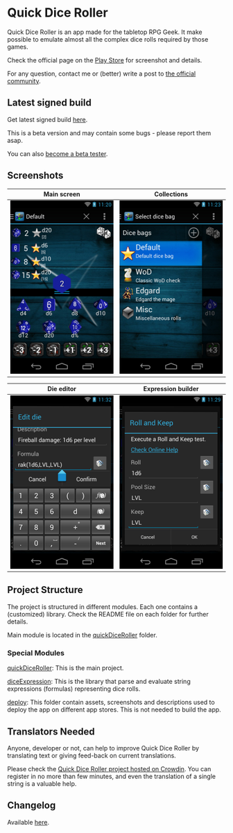 # Quick Dice Roller
Quick Dice Roller is an app made for the tabletop RPG Geek. It make possible to emulate almost all the complex dice rolls required by those games.

Check the official page on the [Play Store](https://play.google.com/store/apps/details?id=ohm.quickdice) for screenshot and details.

For any question, contact me or (better) write a post to [the official community](https://plus.google.com/communities/103741122374648637652).

## Latest signed build

Get latest signed build [here](https://github.com/Ohmnibus/quick-dice-roller/blob/master/deploy/quickDiceRoller-release.apk?raw=true).

This is a beta version and may contain some bugs - please report them asap.

You can also [become a beta tester](http://goo.gl/UuJBSO).

## Screenshots
|Main screen|Collections|
|----|----|
|<img src="/deploy/SS-01.jpg?raw=true" width="240" height="400" />|<img src="/deploy/SS-02.jpg?raw=true" width="240" height="400" />|

|Die editor|Expression builder|
|----|----|
|<img src="/deploy/SS-07.jpg?raw=true" width="240" height="400" />|<img src="/deploy/SS-05.jpg?raw=true" width="240" height="400" />|

## Project Structure

The project is structured in different modules. Each one contains a (customized) library. Check the README file on each folder for further details.

Main module is located in the [quickDiceRoller](/quickDiceRoller) folder.

### Special Modules

[quickDiceRoller](/quickDiceRoller): This is the main project.

[diceExpression](/diceExpression): This is the library that parse and evaluate string expressions (formulas) representing dice rolls.

[deploy](/deploy): This folder contain assets, screenshots and descriptions used to deploy the app on different app stores. This is not needed to build the app.

## Translators Needed
Anyone, developer or not, can help to improve Quick Dice Roller by translating text or giving feed-back on current translations.

Please check the [Quick Dice Roller project hosted on Crowdin](https://crowdin.com/project/quick-dice-roller). You can register in no more than few minutes, and even the translation of a single string is a valuable help.

## Changelog
Available [here](/deploy/changelog.txt).
